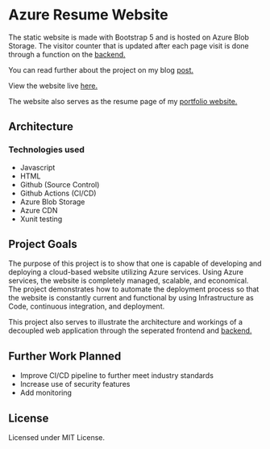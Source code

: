 # Azure Resume Website

The static website is made with Bootstrap 5 and is hosted on Azure Blob Storage. The visitor counter that is updated after each page visit is done through a function on the [backend.](https://github.com/Kinda-Nefarious/azure-resume-backend)

You can read further about the project on my blog [post.]()

View the website live [here.](https://resume.rufaronyakudya.com/)

The website also serves as the resume page of my [portfolio website.](https://www.rufaronyakudya.com/)

## Architecture


### Technologies used

- Javascript
- HTML
- Github (Source Control)
- Github Actions (CI/CD)
- Azure Blob Storage
- Azure CDN
- Xunit testing

## Project Goals

The purpose of this project is to show that one is capable of developing and deploying a cloud-based website utilizing Azure services. Using Azure services, the website is completely managed, scalable, and economical. The project demonstrates how to automate the deployment process so that the website is constantly current and functional by using Infrastructure as Code, continuous integration, and deployment.

This project also serves to illustrate the architecture and workings  of a decoupled web application through the seperated frontend and [backend.](https://github.com/Kinda-Nefarious/)

## Further Work Planned

- Improve CI/CD pipeline to further meet industry standards
- Increase use of security features
- Add monitoring

## License
Licensed under MIT License.